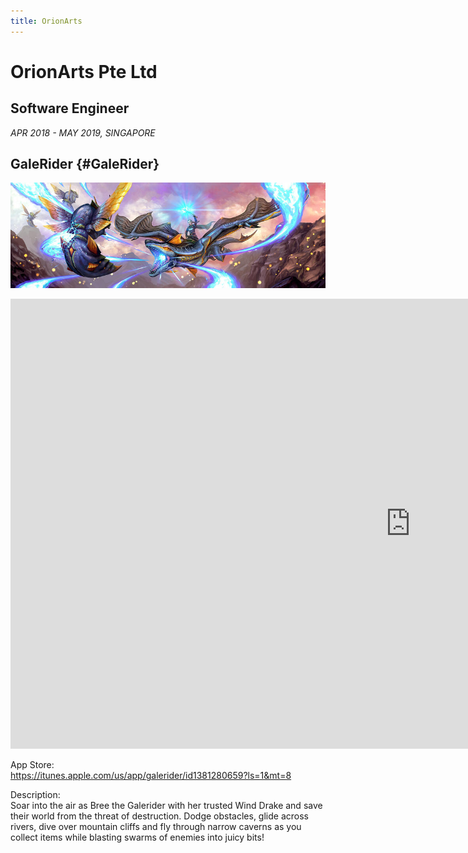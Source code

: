 ```yaml
---
title: OrionArts 
---
```


# OrionArts Pte Ltd

## Software Engineer

<i>APR 2018 - MAY 2019, SINGAPORE</i>

## GaleRider {#GaleRider}

![Image: GaleRider](/img/GaleRider.jpg)

<iframe width="1280" height="720" src="https://www.youtube.com/embed/-YRxbEp3wXs" title="Galerider Launch Trailer" frameborder="0" allow="accelerometer; autoplay; clipboard-write; encrypted-media; gyroscope; picture-in-picture; web-share" allowfullscreen></iframe>

App Store:<br/>
https://itunes.apple.com/us/app/galerider/id1381280659?ls=1&mt=8

Description:<br/>
Soar into the air as Bree the Galerider with her trusted Wind Drake and save their world from the threat of destruction. Dodge obstacles, glide across rivers, dive over mountain cliffs and fly through narrow caverns as you collect items while blasting swarms of enemies into juicy bits!

